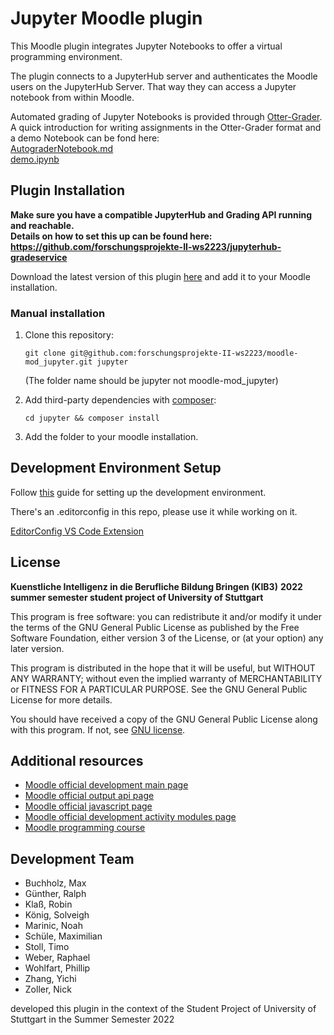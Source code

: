 # Jupyter Moodle plugin

This Moodle plugin integrates Jupyter Notebooks to offer a virtual programming environment.

The plugin connects to a JupyterHub server and authenticates the Moodle users on the JupyterHub Server. That way they
can access a Jupyter notebook from within Moodle.

Automated grading of Jupyter Notebooks is provided through [Otter-Grader](https://otter-grader.readthedocs.io/en/latest/).  
A quick introduction for writing assignments in the Otter-Grader format and a demo Notebook can be fond here:  
[AutograderNotebook.md](documentation/AutograderNotebook.md)  
[demo.ipynb](documentation/demo.ipynb)

## Plugin Installation

**Make sure you have a compatible JupyterHub and Grading API running and reachable.  
Details on how to set this up can be found here: https://github.com/forschungsprojekte-II-ws2223/jupyterhub-gradeservice**

Download the latest version of this plugin [here](https://github.com/forschungsprojekte-II-ws2223/moodle-mod_jupyter/releases/download/1.0/moodle-mod_jupyter.zip) and add it to your Moodle installation.

### Manual installation

1. Clone this repository:

   ```shell
   git clone git@github.com:forschungsprojekte-II-ws2223/moodle-mod_jupyter.git jupyter
   ```

   (The folder name should be jupyter not moodle-mod_jupyter)

1. Add third-party dependencies with [composer](https://getcomposer.org/download/):

   ```shell
   cd jupyter && composer install
   ```

1. Add the folder to your moodle installation.

## Development Environment Setup

Follow [this](https://github.com/forschungsprojekte-II-ws2223/setup/blob/main/DevEnvSetup.md) guide for setting up the development environment.

There's an .editorconfig in this repo, please use it while working on it.

[EditorConfig VS Code Extension](vscode://extension/EditorConfig.EditorConfig)

## License

**Kuenstliche Intelligenz in die Berufliche Bildung Bringen (KIB3)**
**2022 summer semester student project of University of Stuttgart**

This program is free software: you can redistribute it and/or modify it under
the terms of the GNU General Public License as published by the Free Software
Foundation, either version 3 of the License, or (at your option) any later
version.

This program is distributed in the hope that it will be useful, but WITHOUT ANY
WARRANTY; without even the implied warranty of MERCHANTABILITY or FITNESS FOR A
PARTICULAR PURPOSE. See the GNU General Public License for more details.

You should have received a copy of the GNU General Public License along with
this program. If not, see [GNU license](https://www.gnu.org/licenses).

## Additional resources

- [Moodle official development main page](https://docs.moodle.org/dev/Main_Page)
- [Moodle official output api page](https://docs.moodle.org/dev/Output_API)
- [Moodle official javascript page](https://docs.moodle.org/dev/Javascript_Modules)
- [Moodle official development activity modules page](https://docs.moodle.org/dev/Activity_modules)
- [Moodle programming course](https://www.youtube.com/playlist?list=PLgfLVzXXIo5q10qVXDVyD-JZVyZL9pCq0)

## Development Team

- Buchholz, Max
- Günther, Ralph
- Klaß, Robin
- König, Solveigh
- Marinic, Noah
- Schüle, Maximilian
- Stoll, Timo
- Weber, Raphael
- Wohlfart, Phillip
- Zhang, Yichi
- Zoller, Nick

developed this plugin in the context of the Student Project of University of Stuttgart in the Summer Semester 2022
